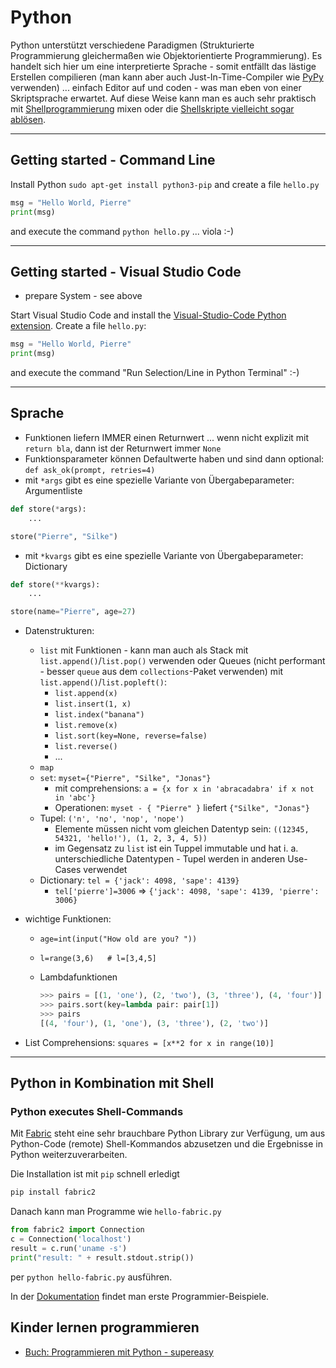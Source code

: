 # Python

Python unterstützt verschiedene Paradigmen (Strukturierte Programmierung gleichermaßen wie Objektorientierte Programmierung). Es handelt sich hier um eine interpretierte Sprache - somit entfällt das lästige Erstellen compilieren (man kann aber auch Just-In-Time-Compiler wie [PyPy](https://de.wikipedia.org/wiki/PyPy) verwenden) ... einfach Editor auf und coden - was man eben von einer Skriptsprache erwartet. Auf diese Weise kann man es auch sehr praktisch mit [Shellprogrammierung](shellprogramming.md) mixen oder die [Shellskripte vielleicht sogar ablösen](https://medium.com/capital-one-developers/bashing-the-bash-replacing-shell-scripts-with-python-d8d201bc0989).

---

## Getting started - Command Line

Install Python `sudo apt-get install python3-pip` and create a file `hello.py`

```python
msg = "Hello World, Pierre"
print(msg)
```

and execute the command `python hello.py` ... viola :-)

---

## Getting started - Visual Studio Code

* prepare System - see above

Start Visual Studio Code and install the [Visual-Studio-Code Python extension](https://marketplace.visualstudio.com/items?itemName=ms-python.python). Create a file `hello.py`:

```python
msg = "Hello World, Pierre"
print(msg)
```

and execute the command "Run Selection/Line in Python Terminal" :-)

---

## Sprache

* Funktionen liefern IMMER einen Returnwert ... wenn nicht explizit mit `return bla`, dann ist der Returnwert immer `None`
* Funktionsparameter können Defaultwerte haben und sind dann optional: `def ask_ok(prompt, retries=4)`
* mit `*args` gibt es eine spezielle Variante von Übergabeparameter: Argumentliste

```python
def store(*args):
    ...

store("Pierre", "Silke")
```

* mit `*kvargs` gibt es eine spezielle Variante von Übergabeparameter: Dictionary

```python
def store(**kvargs):
    ...

store(name="Pierre", age=27)
```

* Datenstrukturen:
  * `list` mit Funktionen - kann man auch als Stack mit `list.append()`/`list.pop()` verwenden oder Queues (nicht performant - besser `queue` aus dem `collections`-Paket verwenden) mit `list.append()`/`list.popleft()`:
    * `list.append(x)`
    * `list.insert(1, x)`
    * `list.index("banana")`
    * `list.remove(x)`
    * `list.sort(key=None, reverse=false)`
    * `list.reverse()`
    * ...
  * `map`
  * `set`: `myset={"Pierre", "Silke", "Jonas"}`
    * mit comprehensions: `a = {x for x in 'abracadabra' if x not in 'abc'}`
    * Operationen: `myset - { "Pierre" }` liefert `{"Silke", "Jonas"}`
  * Tupel: `('n', 'no', 'nop', 'nope')`
    * Elemente müssen nicht vom gleichen Datentyp sein: `((12345, 54321, 'hello!'), (1, 2, 3, 4, 5))`
    * im Gegensatz zu `list` ist ein Tuppel immutable und hat i. a. unterschiedliche Datentypen - Tupel werden in anderen Use-Cases verwendet
  * Dictionary: `tel = {'jack': 4098, 'sape': 4139}`
    * `tel['pierre']=3006` => `{'jack': 4098, 'sape': 4139, 'pierre': 3006}`
* wichtige Funktionen:
  * `age=int(input("How old are you? "))`
  * `l=range(3,6)   # l=[3,4,5]`
  * Lambdafunktionen

    ```python
    >>> pairs = [(1, 'one'), (2, 'two'), (3, 'three'), (4, 'four')]
    >>> pairs.sort(key=lambda pair: pair[1])
    >>> pairs
    [(4, 'four'), (1, 'one'), (3, 'three'), (2, 'two')]
    ```

* List Comprehensions: `squares = [x**2 for x in range(10)]`

---

## Python in Kombination mit Shell

### Python executes Shell-Commands

Mit [Fabric](http://www.fabfile.org/) steht eine sehr brauchbare Python Library zur Verfügung, um aus Python-Code (remote) Shell-Kommandos abzusetzen und die Ergebnisse in Python weiterzuverarbeiten.

Die Installation ist mit `pip` schnell erledigt

```bash
pip install fabric2
```

Danach kann man Programme wie `hello-fabric.py`

```python
from fabric2 import Connection
c = Connection('localhost')
result = c.run('uname -s')
print("result: " + result.stdout.strip())
```

per `python hello-fabric.py` ausführen.

In der [Dokumentation](http://docs.fabfile.org/en/2.5/) findet man erste Programmier-Beispiele.

## Kinder lernen programmieren

* [Buch: Programmieren mit Python - supereasy](https://www.amazon.de/Programmieren-mit-Python-supereasy/dp/3831034575/ref=pd_sim_4?_encoding=UTF8&pd_rd_i=3831034575&pd_rd_r=0671b0b2-b66b-11e8-b7b1-1f841b9564db&pd_rd_w=soYkA&pd_rd_wg=aTAco&pf_rd_i=desktop-dp-sims&pf_rd_m=A3JWKAKR8XB7XF&pf_rd_p=a1f1e800-ed31-44e7-8f29-5b327ba0187a&pf_rd_r=WCJX42PT49VD9KM4WVX6&pf_rd_s=desktop-dp-sims&pf_rd_t=40701&psc=1&refRID=WCJX42PT49VD9KM4WVX6)